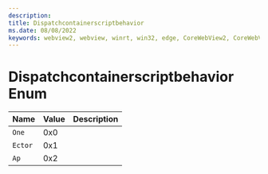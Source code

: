 ```yaml
---
description: 
title: Dispatchcontainerscriptbehavior
ms.date: 08/08/2022
keywords: webview2, webview, winrt, win32, edge, CoreWebView2, CoreWebView2Controller, browser control, edge html, Dispatchcontainerscriptbehavior
---
```


# Dispatchcontainerscriptbehavior Enum

| Name |  Value | Description |
|--|--|--|
|`One` | 0x0  |  |
|`Ector` | 0x1  |  |
|`Ap` | 0x2  |  |
